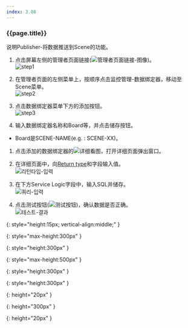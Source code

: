```yaml
---
index: 3.08
---
```

### {{page.title}}
说明Publisher-将数据推送到Scene的功能。

1. 点击屏幕左侧的管理者页面链接(![管理者页面链接-图像][admin-page-link])。  
![step1][step1]

1. 在管理者页面的左侧菜单上，按顺序点击监控管理-数据绑定器，移动至Scene菜单。  
![step2][step2]

1. 点击数据绑定器菜单下方的添加按钮。  
![step3][step3]

1. 输入数据绑定器名称和Board等，并点击储存按钮。  
  - Board是SCENE-NAME(e.g. : SCENE-XX)。

1. 点击添加的数据绑定器的![详细看图][detail]，打开详细页面弹出窗口。

1. 在详细页面中，向[Return type](#发布者返回类型)和字段输入值。  
![리턴타입-입력][detail-popup]

1. 在下方Service Logic字段中，输入SQL并储存。  
![쿼리-입력][query-area]

1. 点击测试按钮(![测试按钮][test-button])，确认数据是否正确。  
![테스트-결과][test-result]


[admin-page-link]: {{site.baseurl}}/assets/tutorials/go-to-admin-page.png
{: style="height:15px; vertical-align:middle;" }

[step1]: {{site.baseurl}}/assets/tutorials/board-data-binder-00.png
{: style="max-height:300px" }

[step2]: {{site.baseurl}}/assets/tutorials/board-data-binder-01.png
{: style="height:300px" }

[step3]: {{site.baseurl}}/assets/tutorials/board-data-binder-02.png
{: style="max-height:500px" }

[detail-popup]: {{site.baseurl}}/assets/tutorials/board-data-binder-detail-popup.png
{: style="height:300px" }

[query-area]: {{site.baseurl}}/assets/tutorials/board-data-binder-query-area.png
{: style="height:300px" }

[detail]: {{site.baseurl}}/assets/tutorials/grid-detail.png
{: height="20px" }

[test-result]: {{site.baseurl}}/assets/tutorials/board-data-binder-test-result.png
{: height="300px" }

[test-button]: {{site.baseurl}}/assets/tutorials/board-data-binder-test-button.png
{: height="20px" }